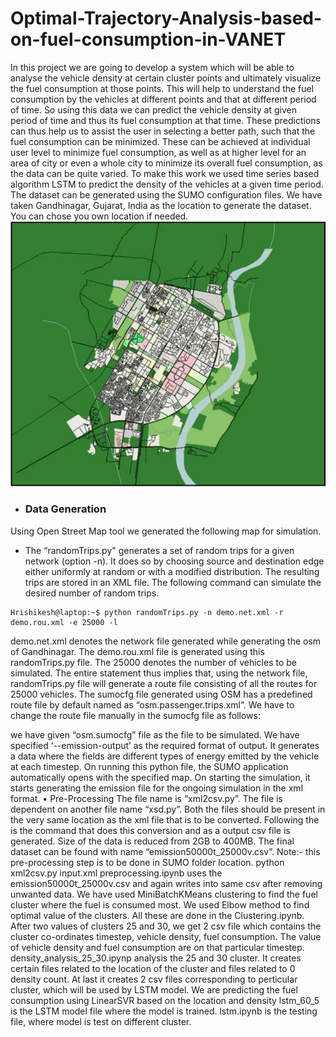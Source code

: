 # Optimal-Trajectory-Analysis-based-on-fuel-consumption-in-VANET
In this project we are going to develop a system which will be able to analyse the vehicle density at certain cluster points and ultimately visualize the fuel consumption at those points. This will help to understand the fuel consumption by the vehicles at different points and that at different period of time. So using this data we can predict the vehicle density at given period of time and thus its fuel consumption at that time. These predictions can thus help us to assist the user in selecting a better path, such that the fuel consumption can be minimized. These can be achieved at individual user level to minimize fuel consumption, as well as at higher level for an area of city or even a whole city to minimize its overall fuel consumption, as the data can be quite varied. To make this work we used time series based algorithm LSTM to predict the density of the vehicles at a given time period.
The dataset can be generated using the SUMO configuration files. We have taken Gandhinagar, Gujarat, India as the location to generate the dataset. You can chose you own location if needed. ![alt text](https://github.com/Hrishikeshvachhani/Optimal-Trajectory-Analysis-based-on-fuel-consumption-in-VANET/blob/main/Images/Gnagar%20map.PNG)


* ### Data Generation
Using Open Street Map tool we generated the following map for simulation.
 * The “randomTrips.py" generates a set of random trips for a given network (option -n). It does so by choosing source and destination edge either uniformly at random or with a modified distribution. The resulting trips are stored in an XML file. The following command can simulate the desired number of random trips.
 ```console
Hrishikesh@laptop:~$ python randomTrips.py -n demo.net.xml -r demo.rou.xml -e 25000 -l
```
demo.net.xml denotes the network file generated while generating the osm of Gandhinagar. The demo.rou.xml file is generated using this randomTrips.py file. The 25000 denotes the number of vehicles to be simulated. The entire statement thus implies that, using the network file, randomTrips.py file will generate a route file consisting of all the routes for 25000 vehicles.
The sumocfg file generated using OSM has a predefined route file by default named as “osm.passenger.trips.xml”. We have to change the route file manually in the sumocfg file as follows:
 
we have given “osm.sumocfg” file as the file to be simulated. We have specified ‘--emission-output’ as the required format of output. It generates a data where the fields are different types of energy emitted by the vehicle at each timestep. On running this python file, the SUMO application automatically opens with the specified map. On starting the simulation, it starts generating the emission file for the ongoing simulation in the xml format.
•	Pre-Processing
The file name is “xml2csv.py”. The file is dependent on another file name “xsd.py”. Both the files should be present in the very same location as the xml file that is to be converted. Following the is the command that does this conversion and as a output csv file is generated. Size of the data is reduced from 2GB to 400MB. The final dataset can be found with name “emission50000t_25000v.csv”. 
Note:- this pre-processing step is to be done in SUMO folder location.
python xml2csv.py input.xml
preprocessing.ipynb uses the emission50000t_25000v.csv and again writes into same csv after removing unwanted data.
We have used MiniBatchKMeans clustering to find the fuel cluster where the fuel is consumed most. We used Elbow method to find optimal value of the clusters. All these are done in the Clustering.ipynb. After two values of clusters 25 and 30, we get 2 csv file which contains the cluster co-ordinates timestep, vehicle density, fuel consumption. The value of vehicle density and fuel consumption are on that particular timestep. 
density_analysis_25_30.ipynp analysis the 25 and 30 cluster. It creates certain files related to the location of the cluster and files related to 0 density count. At last it creates 2 csv files corresponding to perticular cluster, which will be used by LSTM model.
We are predicting the fuel consumption using LinearSVR based on the location and density
lstm_60_5 is the LSTM model file where the model is trained.
lstm.ipynb is the testing file, where model is test on different cluster. 
